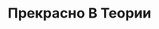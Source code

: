 ---
draft: false
slug: prekrasno-v-teorii-e3ff5217
title: Прекрасно В Теории
type: books
params:
  authors:
    - Sophie Gonzales, Софи Гонзалес
  book_title: Прекрасно В Теории
  book_description: Для фанатов сериала «Половое воспитание» и романа «Всем парням, которых я любила» Дженни Хан.Ее любовные советы всегда на высоте.Ее личная жизнь — не совсем.Дарси Филлипс:* Дает анонимные любовные советы (за определенную плату).* Использует свои способности во благо (большую часть времени).* Терпеть не может Александра Броэма.* Нравится ее подруга Брук (которой нравится кто-то другой).* Ненавидит, когда ее шантажируют.Кто же мог знать, что Броэм застукает ее у шкафчика 89, где она ведет свой полулегальный бизнес! Теперь анонимность Дарси под угрозой. Если она хочет, чтобы Александр сохранил ее секрет, то должна стать его личным тренером по отношениям, чтобы вернуть бывшую девушку.Правда, тут есть загвоздка, ведь Дарси самой нравится Брук. И ладно это, анонимность девушки находится под угрозой. Если народ в школе узнает, что это она стоит за шкафчиком 89, Брук, скорее всего, вообще перестанет с ней разговаривать.Хорошо, нужно всего лишь помочь высокомерному, нахальному (пускай и очень горячему) парню вернуть девушку, которая уже однажды в него влюбилась.Вряд ли что-то пойдет не так, верно?
  cover: https://images-na.ssl-images-amazon.com/images/S/compressed.photo.goodreads.com/books/1638989184i/59776151.jpg
  isbn: '9785171392383'
  languages:
    - Русский
  goodreads_link: https://www.goodreads.com/book/show/59776151
  page_count: '384'
  publication_year: '2022'
  russian_audioversion: false
  russian_translation_status: exists
  short_book_description: Для фанатов сериала «Половое воспитание» и романа «Всем парням, которых я любила» Дженни Хан.Ее любовные советы всегда на высоте.Ее личная жизнь — не совсем.Дарси Филлипс:* Дает анонимные любовные...
  tags:
    - lgbtq-plus
    - contemporary
    - fiction
    - lesbian
    - queer
    - romance
    - young adult (ya)
---